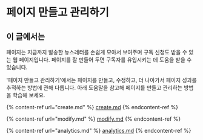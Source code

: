 # 페이지 만들고 관리하기

## 이 글에서는

페이지는 지금까지 발송한 뉴스레터를 손쉽게 모아서 보여주며 구독 신청도 받을 수 있는 웹 페이지입니다. 페이지를 잘 만들어 두면 구독자를 유입시키는 데 도움을 받을 수 있습니다.&#x20;

'페이지 만들고 관리하기'에서는 페이지를 만들고, 수정하고, 더 나아가서 페이지 성과를 추적하는 방법에 관해 다룹니다. 아래 도움말을 참고해 페이지를 만들고 관리하는 방법을 학습해 보세요.

{% content-ref url="create.md" %}
[create.md](create.md)
{% endcontent-ref %}

{% content-ref url="modify.md" %}
[modify.md](modify.md)
{% endcontent-ref %}

{% content-ref url="analytics.md" %}
[analytics.md](analytics.md)
{% endcontent-ref %}
